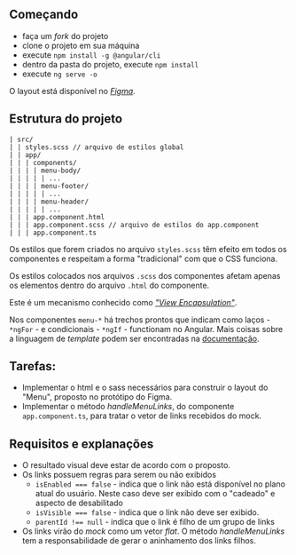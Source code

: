 ## Começando

- faça um _fork_ do projeto
- clone o projeto em sua máquina
- execute `npm install -g @angular/cli`
- dentro da pasta do projeto, execute `npm install`
- execute `ng serve -o`

O layout está disponível no _[Figma](https://www.figma.com/proto/40NueHzM24sBaPmtygFger/Teste-front-end?node-id=5%3A355&scaling=min-zoom&page-id=0%3A1&starting-point-node-id=5%3A355)_.

## Estrutura do projeto

```text
| src/
| | styles.scss // arquivo de estilos global
| | app/
| | | components/
| | | | menu-body/
| | | | | ...
| | | | menu-footer/
| | | | | ...
| | | | menu-header/
| | | | | ...
| | | app.component.html
| | | app.component.scss // arquivo de estilos do app.component
| | | app.component.ts
```

Os estilos que forem criados no arquivo `styles.scss` têm efeito em todos os componentes e respeitam a forma "tradicional" com que o CSS funciona.

Os estilos colocados nos arquivos `.scss` dos componentes afetam apenas os elementos dentro do arquivo `.html` do componente.

Este é um mecanismo conhecido como _["View Encapsulation"](https://angular.io/guide/view-encapsulation)_.

Nos componentes `menu-*` há trechos prontos que indicam como laços - `*ngFor` - e condicionais - `*ngIf` - functionam no Angular. Mais coisas sobre a linguagem de _template_ podem ser encontradas na [documentação](https://angular.io/guide/built-in-directives).

## Tarefas:

- Implementar o html e o sass necessários para construir o layout do "Menu", proposto no protótipo do Figma.
- Implementar o método _handleMenuLinks_, do componente `app.component.ts`, para tratar o vetor de links recebidos do mock.

## Requisitos e explanações

- O resultado visual deve estar de acordo com o proposto.
- Os links possuem regras para serem ou não exibidos
  - `isEnabled === false` - indica que o link não está disponível no plano atual do usuário. Neste caso deve ser exibido com o "cadeado" e aspecto de desabilitado
  - `isVisible === false` - indica que o link não deve ser exibido.
  - `parentId !== null` - indica que o link é filho de um grupo de links
- Os links virão do _mock_ como um vetor _flat_. O método _handleMenuLinks_ tem a responsabilidade de gerar o aninhamento dos links filhos.
